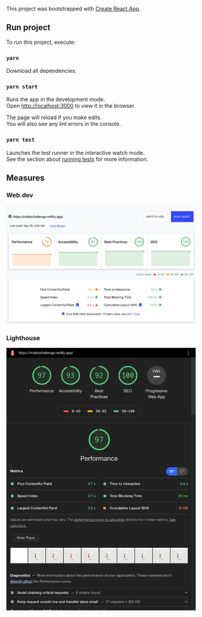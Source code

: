 This project was bootstrapped with [Create React App](https://github.com/facebook/create-react-app).

## Run project

To run this project, execute:

### `yarn`
Download all dependencies.

### `yarn start`

Runs the app in the development mode.<br />
Open [http://localhost:3000](http://localhost:3000) to view it in the browser.

The page will reload if you make edits.<br />
You will also see any lint errors in the console.

### `yarn test`

Launches the test runner in the interactive watch mode.<br />
See the section about [running tests](https://facebook.github.io/create-react-app/docs/running-tests) for more information.

## Measures

### Web.dev
![image](./src/assets/img/webdev.png)

### Lighthouse
![image](./src/assets/img/lighthouse.png)
